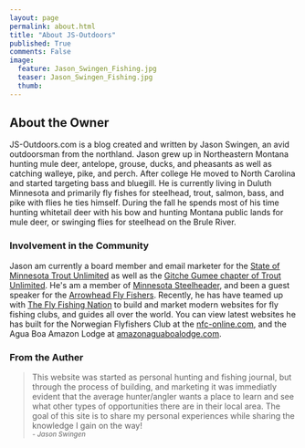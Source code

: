 ```yaml
---
layout: page
permalink: about.html
title: "About JS-Outdoors"
published: True
comments: False
image:
  feature: Jason_Swingen_Fishing.jpg
  teaser: Jason_Swingen_Fishing.jpg
  thumb:
---
```


## About the Owner

JS-Outdoors.com is a blog created and written by Jason Swingen, an avid outdoorsman from the northland. Jason grew up in Northeastern Montana hunting mule deer, antelope, grouse, ducks, and pheasants as well as catching walleye, pike, and perch. After college He moved to North Carolina and started targeting bass and bluegill. He is currently living in Duluth Minnesota and primarily fly fishes for steelhead, trout, salmon, bass, and pike with flies he ties himself. During the fall he spends most of his time hunting whitetail deer with his bow and hunting Montana public lands for mule deer, or swinging flies for steelhead on the Brule River.


### Involvement in the Community

Jason am currently a board member and email marketer for the <a target="_blank" rel="nofollow" href="http://mntu.org/">State of Minnesota Trout Unlimited</a> as well as the <a target="_blank" rel="nofollow" href="http://mntu.org/gitche-gumee/">Gitche Gumee chapter of Trout Unlimited</a>. He's am a member of <a target="_blank" rel="nofollow" href="http://www.minnesotasteelheader.com/">Minnesota Steelheader</a>, and been a guest speaker for the <a target="_blank" rel="nofollow" href="http://www.arrowheadflyfishers.com/">Arrowhead Fly Fishers</a>. Recently, he has have teamed up with <a target="_blank" rel="nofollow" href="https://www.instagram.com/theflyfishingnation/">The Fly Fishing Nation</a> to build and market modern websites for fly fishing clubs, and guides all over the world. You can view latest websites he has built for the Norwegian Flyfishers Club at the <a target="_blank" rel="nofollow" href="http://nfc-online.com/">nfc-online.com</a>, and the Agua Boa Amazon Lodge at <a target="_blank" rel="noreferrer" href="https://amazonaguaboalodge.com/">amazonaguaboalodge.com</a>.

### From the Auther

<blockquote>
  This website was started as personal hunting and fishing journal, but through the process of building, and marketing it was immediatly evident that the average hunter/angler wants a place to learn and see what other types of opportunities there are in their local area. The goal of this site is to share my personal experiences while sharing the knowledge I gain on the way!
  <br>
  <small><i>- Jason Swingen</i></small>
</blockquote>

<!-- ### Why I hunt and fish
I started hunting not as a family tradition, or something that I was forced to do and just kept doing. I always liked being outside, shooting guns, shooting my bow, catching fish and I am always trying to experience new species to target and new ways to target them. Hunting and fishing is can be relaxing and heart-poundingly exciting. It is a great way to understand the world around you, as well as understand who you are and what you are capable of. -->
